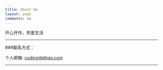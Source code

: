 ```yaml
---
title: About me
layout: page
comments: no
---
```


开心开作，热爱生活

----

###联系方式：        

个人邮箱: [codingdd@qq.com](mailto:codingdd@qq.com)     

----

